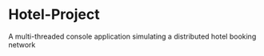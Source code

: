 # Hotel-Project
A multi-threaded console application simulating a distributed hotel booking network
